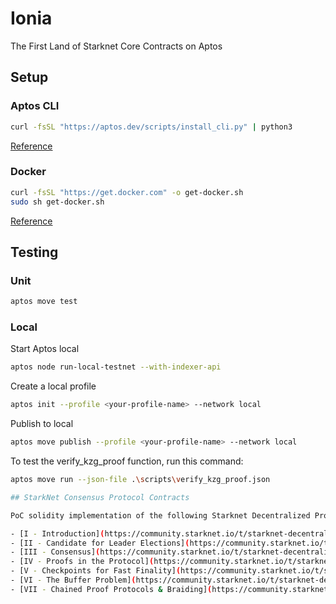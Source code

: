 # Ionia

The First Land of Starknet Core Contracts on Aptos

## Setup

### Aptos CLI

```bash
curl -fsSL "https://aptos.dev/scripts/install_cli.py" | python3
```

[Reference](https://aptos.dev/en/build/cli/install-cli/install-cli-linux)

### Docker

```bash
curl -fsSL "https://get.docker.com" -o get-docker.sh
sudo sh get-docker.sh
```

[Reference](https://docs.docker.com/engine/install/ubuntu/#install-using-the-convenience-script)

## Testing

### Unit

```bash
aptos move test
```

### Local

Start Aptos local

```bash
aptos node run-local-testnet --with-indexer-api
```

Create a local profile

```bash
aptos init --profile <your-profile-name> --network local
```

Publish to local

```bash
aptos move publish --profile <your-profile-name> --network local
```

To test the verify_kzg_proof function, run this command:

```bash
aptos move run --json-file .\scripts\verify_kzg_proof.json

## StarkNet Consensus Protocol Contracts

PoC solidity implementation of the following Starknet Decentralized Protocol proposal:

- [I - Introduction](https://community.starknet.io/t/starknet-decentralized-protocol-i-introduction/2671/1)
- [II - Candidate for Leader Elections](https://community.starknet.io/t/starknet-decentralized-protocol-ii-candidate-for-leader-elections/4751)
- [III - Consensus](https://community.starknet.io/t/starknet-decentralized-protocol-iii-consensus/5386)
- [IV - Proofs in the Protocol](https://community.starknet.io/t/starknet-decentralized-protocol-iv-proofs-in-the-protocol/6030)
- [V - Checkpoints for Fast Finality](https://community.starknet.io/t/starknet-decentralized-protocol-v-checkpoints-for-fast-finality/6032)
- [VI - The Buffer Problem](https://community.starknet.io/t/starknet-decentralized-protocol-vi-the-buffer-problem/7098)
- [VII - Chained Proof Protocols & Braiding](https://community.starknet.io/t/starknet-decentralized-protocol-vii-chained-proof-protocols-braiding/18831)
```
